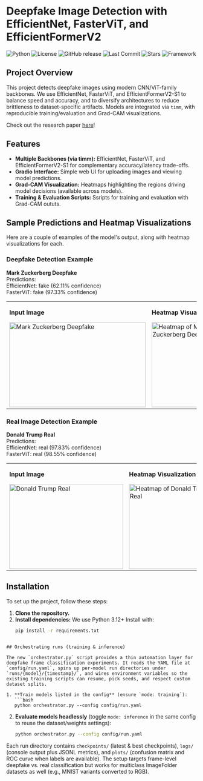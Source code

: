 # Deepfake Image Detection with EfficientNet, FasterViT, and EfficientFormerV2

![Python](https://img.shields.io/badge/python-3.11+-blue.svg)
![License](https://img.shields.io/github/license/thourihan/DeepfakeDetection.svg)
![GitHub release](https://img.shields.io/github/v/release/thourihan/DeepfakeDetection.svg)
![Last Commit](https://img.shields.io/github/last-commit/thourihan/DeepfakeDetection.svg)
![Stars](https://img.shields.io/github/stars/thourihan/DeepfakeDetection?style=social)
![Framework](https://img.shields.io/badge/framework-PyTorch-red.svg)

## Project Overview
This project detects deepfake images using modern CNN/ViT-family backbones. We use EfficientNet, FasterViT, and EfficientFormerV2-S1 to balance speed and accuracy, and to diversify architectures to reduce brittleness to dataset-specific artifacts. Models are integrated via `timm`, with reproducible training/evaluation and Grad-CAM visualizations.

Check out the research paper [here](https://docs.google.com/document/d/1Duh0sKFxBPB-_-t1U8HRtR3py7OVKb715McTbgyHh7Q/edit?usp=sharing)!

## Features
- **Multiple Backbones (via timm):** EfficientNet, FasterViT, and EfficientFormerV2-S1 for complementary accuracy/latency trade-offs.
- **Gradio Interface:** Simple web UI for uploading images and viewing model predictions.
- **Grad-CAM Visualization:** Heatmaps highlighting the regions driving model decisions (available across models).
- **Training & Evaluation Scripts:** Ssripts for training and evaluation with Grad-CAM oututs. 

## Sample Predictions and Heatmap Visualizations
Here are a couple of examples of the model's output, along with heatmap visualizations for each.

### Deepfake Detection Example
**Mark Zuckerberg Deepfake**  
Predictions:  
EfficientNet: fake (62.11% confidence)  
FasterViT: fake (97.33% confidence)

<table>
  <tr>
    <td>
      <p><strong>Input Image</strong></p>
      <img src="images/mark-zuckerberg-deepfake.webp" alt="Mark Zuckerberg Deepfake" width="361" height="224"/>
    </td>
    <td>
      <p><strong>Heatmap Visualization</strong></p>
      <img src="images/mark-zuckerberg-deepfake-heatmap.png" alt="Heatmap of Mark Zuckerberg Deepfake" width="224" height="224"/>
    </td>
  </tr>
</table>

### Real Image Detection Example
**Donald Trump Real**  
Predictions:  
EfficientNet: real (97.83% confidence)  
FasterViT: real (98.55% confidence)

<table>
  <tr>
    <td>
      <p><strong>Input Image</strong></p>
      <img src="images/donald-trump-real.jpg" alt="Donald Trump Real" width="301" height="224"/>
    </td>
    <td>
      <p><strong>Heatmap Visualization</strong></p>
      <img src="images/donald-trump-real-heatmap.png" alt="Heatmap of Donald Trump Real" width="224" height="224"/>
    </td>
  </tr>
</table>

## Installation
To set up the project, follow these steps:
1. **Clone the repository.**
2. **Install dependencies:** We use Python 3.12+
   Install with:
   ```bash
   pip install -r requirements.txt
```

## Orchestrating runs (training & inference)

The new `orchestrator.py` script provides a thin automation layer for
deepfake frame classification experiments. It reads the YAML file at
`config/run.yaml`, spins up per-model run directories under
`runs/{model}/{timestamp}/`, and wires environment variables so the
existing training scripts can resume, pick seeds, and respect custom
dataset splits.

1. **Train models listed in the config** (ensure `mode: training`):
   ```bash
   python orchestrator.py --config config/run.yaml
   ```
2. **Evaluate models headlessly** (toggle `mode: inference` in the same
   config to reuse the dataset/weights settings):
   ```bash
   python orchestrator.py --config config/run.yaml
   ```

Each run directory contains `checkpoints/` (latest & best checkpoints),
`logs/` (console output plus JSONL metrics), and `plots/` (confusion
matrix and ROC curve when labels are available). The setup targets
frame-level deepfake vs. real classification but works for multiclass
ImageFolder datasets as well (e.g., MNIST variants converted to RGB).
